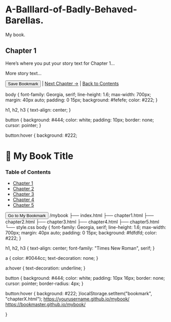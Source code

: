 # A-Balllard-of-Badly-Behaved-Barellas.
My book.
<!DOCTYPE html>
<html lang="en">
<head>
  <meta charset="UTF-8">
  <title>Chapter 1 - My Book</title>
  <link rel="stylesheet" href="style.css">
  <script>
    function saveBookmark() {
      localStorage.setItem("bookmark", "chapter1.html");
      alert("Bookmark saved!");
    }
  </script>
</head>
<body>
  <h2>Chapter 1</h2>
  <p>Here’s where you put your story text for Chapter 1...</p>
  <p>More story text...</p>

  <button onclick="saveBookmark()">Save Bookmark</button> |
  <a href="chapter2.html">Next Chapter →</a> |
  <a href="index.html">Back to Contents</a>
</body>
</html>
body {
  font-family: Georgia, serif;
  line-height: 1.6;
  max-width: 700px;
  margin: 40px auto;
  padding: 0 15px;
  background: #fefefe;
  color: #222;
}

h1, h2, h3 {
  text-align: center;
}

button {
  background: #444;
  color: white;
  padding: 10px;
  border: none;
  cursor: pointer;
}

button:hover {
  background: #222;
  <!DOCTYPE html>
<html lang="en">
<head>
  <meta charset="UTF-8">
  <title>My Book</title>
  <link rel="stylesheet" href="style.css">
  <script>
    // Go to last bookmark
    function goToBookmark() {
      const lastChapter = localStorage.getItem("bookmark");
      if(lastChapter) {
        window.location.href = lastChapter;
      } else {
        alert("No bookmark saved yet!");
      }
    }
  </script>
</head>
<body>
  <h1>📖 My Book Title</h1>
  <h3>Table of Contents</h3>
  <ul>
    <li><a href="chapter1.html">Chapter 1</a></li>
    <li><a href="chapter2.html">Chapter 2</a></li>
    <li><a href="chapter3.html">Chapter 3</a></li>
    <li><a href="chapter4.html">Chapter 4</a></li>
    <li><a href="chapter5.html">Chapter 5</a></li>
  </ul>
  <button onclick="goToBookmark()">Go to My Bookmark</button>
</body>
</html>
/mybook
  ├── index.html
  ├── chapter1.html
  ├── chapter2.html
  ├── chapter3.html
  ├── chapter4.html
  ├── chapter5.html
  └── style.css
  body {
  font-family: Georgia, serif;
  line-height: 1.6;
  max-width: 700px;
  margin: 40px auto;
  padding: 0 15px;
  background: #fdfdfd;
  color: #222;
}

h1, h2, h3 {
  text-align: center;
  font-family: "Times New Roman", serif;
}

a {
  color: #0044cc;
  text-decoration: none;
}

a:hover {
  text-decoration: underline;
}

button {
  background: #444;
  color: white;
  padding: 10px 16px;
  border: none;
  cursor: pointer;
  border-radius: 4px;
}

button:hover {
  background: #222;
}localStorage.setItem("bookmark", "chapterX.html");
https://yourusername.github.io/mybook/
https://bookmaster.github.io/mybook/

}